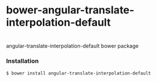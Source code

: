 # bower-angular-translate-interpolation-default
#
angular-translate-interpolation-default bower package

### Installation

````
$ bower install angular-translate-interpolation-default
````
